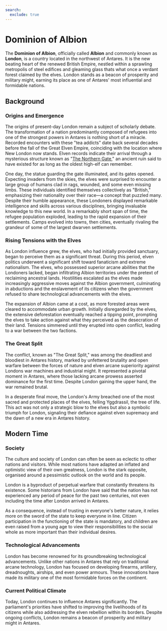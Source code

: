 ```yaml
---
search:
  exclude: true
---
```


# Dominion of Albion

The **Dominion of Albion**, officially called **Albion** and commonly known as **London**, is a country located in the northwest of Antares. It is the new beating heart of the renewed British Empire, nestled within a sprawling metropolis of steel edifices and gleaming glass thats what once a verdant forest claimed by the elves. London stands as a beacon of prosperity and military might, earning its place as one of Antares' most influential and formidable nations.

## Background

### Origins and Emergence

The origins of present-day London remain a subject of scholarly debate. The transformation of a nation predominantly composed of refugees into one of the strongest powers in Antares is nothing short of a miracle. Recorded encounters with these "tea addicts" date back several decades before the fall of the Great Elven Empire, coinciding with the location where New London now stands. Elven records indicate their arrival through a mysterious structure known as "[The Northern Gate](../../entry/the-gate.md)," an ancient ruin said to have existed for as long as the oldest high-elf can remember.

One day, the statue guarding the gate illuminated, and its gates opened. Expecting invaders from the skies, the elves were surprised to encounter a large group of humans clad in rags, wounded, and some even missing limbs. These individuals identified themselves collectively as "British," emphasizing their nationality over their race—a concept that puzzled many. Despite their humble appearance, these Londoners displayed remarkable intelligence and skills across various disciplines, bringing invaluable knowledge to this new world. In a remarkably short span of time, the refugee population exploded, leading to the rapid expansion of their settlements. Camps evolved into towns, then cities, eventually rivaling the grandeur of some of the largest dwarven settlements.

### Rising Tensions with the Elves

As London influence grew, the elves, who had initially provided sanctuary, began to perceive them as a significant threat. During this period, elven politics underwent a significant shift toward fanaticism and extreme nationalism. The elves, who possessed superior arcane abilities that the Londoners lacked, began infiltrating Albion territories under the pretext of reclaiming ancestral lands. Hostilities escalated as the elves made increasingly aggressive moves against the Albion government, culminating in abductions and the enslavement of its citizens when the government refused to share technological advancements with the elves.

The expansion of Albion came at a cost, as more forested areas were cleared to accommodate urban growth. Initially disregarded by the elves, the extensive deforestation eventually reached a tipping point, prompting the elves to take action against what they perceived as the desecration of their land. Tensions simmered until they erupted into open conflict, leading to a war between the two factions.

### The Great Split

The conflict, known as "The Great Split," was among the deadliest and bloodiest in Antares history, marked by unfettered brutality and open warfare between the forces of nature and elven arcane superiority against Londons war machines and industrial might. It represented a pivotal moment in Antares, where those lacking arcane prowess asserted dominance for the first time. Despite London gaining the upper hand, the war remained brutal.

In a desperate final move, the London's Army breached one of the most sacred and protected places of the elves, felling Yggdrassil, the tree of life. This act was not only a strategic blow to the elves but also a symbolic triumph for London, signaling their defiance against elven supremacy and the dawn of a new era in Antares history.

## Modern Time

### Society

The culture and society of London can often be seen as eclectic to other nations and visitors. While most nations have adapted an inflated and optimistic view of their own greatness, London is the stark opposite, organised around a pessimistic outlook on the world and its people. 

London is a byproduct of perpetual warfare that constantly threatens its existence. Some historians from London have said that the nation has not experienced any period of peace for the past two centuries, not even including the time after London arrived in Antares.

As a consequence, instead of trusting in everyone's better nature, it relies more on the sword of the state to keep everyone in line. Citizen participation in the functioning of the state is mandatory, and children are even raised from a young age to view their responsibilities to the social whole as more important than their individual desires.

### Technological Advancements

London has become renowned for its groundbreaking technological advancements. Unlike other nations in Antares that rely on traditional arcane technology, London has focused on developing firearms, artillery, dreadnoughts, airships, and even power armours. These innovations have made its military one of the most formidable forces on the continent. 

### Current Political Climate

Today, London continues to influence Antares significantly. The parliament's priorities have shifted to improving the livelihoods of its citizens while also addressing the elven rebellion within its borders. Despite ongoing conflicts, London remains a beacon of prosperity and military might in Antares.
